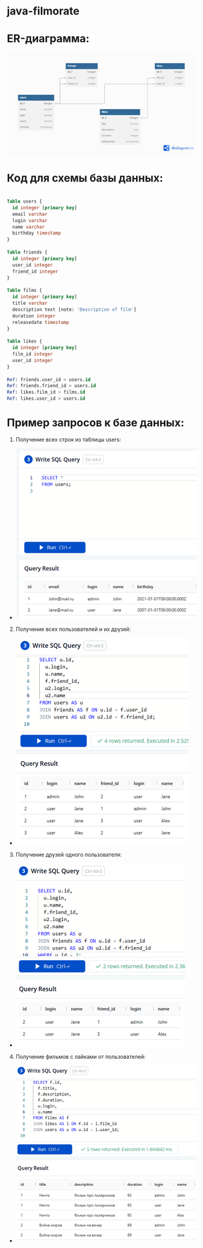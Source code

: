 # java-filmorate

# ER-диаграмма:

![Схема базы данных](database/Diagram.png)

# Код для схемы базы данных:

```sql

Table users {
  id integer [primary key]
  email varchar
  login varchar
  name varchar
  birthday timestamp
}

Table friends {
  id integer [primary key]
  user_id integer
  friend_id integer
}

Table films {
  id integer [primary key]
  title varchar
  description text [note: 'Description of film']
  duration integer
  releasedate timestamp
}

Table likes {
  id integer [primary key]
  film_id integer
  user_id integer
}

Ref: friends.user_id > users.id
Ref: friends.friend_id > users.id
Ref: likes.film_id > films.id 
Ref: likes.user_id > users.id 

```

# Пример запросов к базе данных:

1. Получение всех строк из таблицы users:

- ![Получение записей из таблицы users](database/img.png)

2. Получение всех пользователей и их друзей:

- ![Получение друзей](database/img_1.png)

3. Получение друзей одного пользователя:

- ![Получение друзей](database/img_2.png)

4. Получение фильмов с лайками от пользователей:

- ![олучение фильмов с лайками от пользователей](database/img_3.png)
